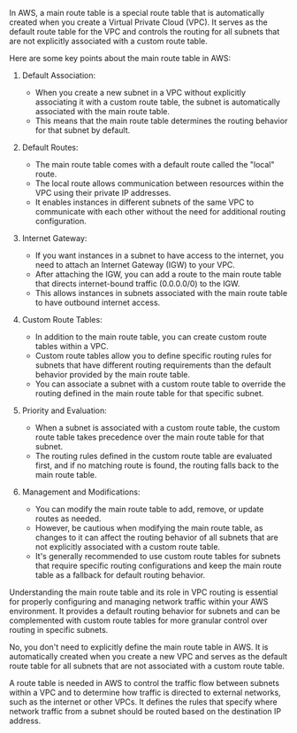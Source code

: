 In AWS, a main route table is a special route table that is automatically created when you create a Virtual Private Cloud (VPC). It serves as the default route table for the VPC and controls the routing for all subnets that are not explicitly associated with a custom route table.

Here are some key points about the main route table in AWS:

1. Default Association:
   - When you create a new subnet in a VPC without explicitly associating it with a custom route table, the subnet is automatically associated with the main route table.
   - This means that the main route table determines the routing behavior for that subnet by default.

2. Default Routes:
   - The main route table comes with a default route called the "local" route.
   - The local route allows communication between resources within the VPC using their private IP addresses.
   - It enables instances in different subnets of the same VPC to communicate with each other without the need for additional routing configuration.

3. Internet Gateway:
   - If you want instances in a subnet to have access to the internet, you need to attach an Internet Gateway (IGW) to your VPC.
   - After attaching the IGW, you can add a route to the main route table that directs internet-bound traffic (0.0.0.0/0) to the IGW.
   - This allows instances in subnets associated with the main route table to have outbound internet access.

4. Custom Route Tables:
   - In addition to the main route table, you can create custom route tables within a VPC.
   - Custom route tables allow you to define specific routing rules for subnets that have different routing requirements than the default behavior provided by the main route table.
   - You can associate a subnet with a custom route table to override the routing defined in the main route table for that specific subnet.

5. Priority and Evaluation:
   - When a subnet is associated with a custom route table, the custom route table takes precedence over the main route table for that subnet.
   - The routing rules defined in the custom route table are evaluated first, and if no matching route is found, the routing falls back to the main route table.

6. Management and Modifications:
   - You can modify the main route table to add, remove, or update routes as needed.
   - However, be cautious when modifying the main route table, as changes to it can affect the routing behavior of all subnets that are not explicitly associated with a custom route table.
   - It's generally recommended to use custom route tables for subnets that require specific routing configurations and keep the main route table as a fallback for default routing behavior.

Understanding the main route table and its role in VPC routing is essential for properly configuring and managing network traffic within your AWS environment. It provides a default routing behavior for subnets and can be complemented with custom route tables for more granular control over routing in specific subnets.

No, you don't need to explicitly define the main route table in AWS. It is automatically created when you create a new VPC and serves as the default route table for all subnets that are not associated with a custom route table.

A route table is needed in AWS to control the traffic flow between subnets within a VPC and to determine how traffic is directed to external networks, such as the internet or other VPCs. It defines the rules that specify where network traffic from a subnet should be routed based on the destination IP address.

